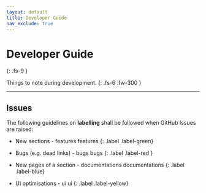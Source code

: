 ```yaml
---
layout: default
title: Developer Guide
nav_exclude: true
---
```


# Developer Guide
{: .fs-9 }

Things to note during development.
{: .fs-6 .fw-300 }

---

## Issues

The following guidelines on **labelling** shall be followed when GitHub Issues are raised:

* New sections - features
features
{: .label .label-green}

* Bugs (e.g. dead links) - bugs
bugs
{: .label .label-red }

* New pages of a section - documentations
documentations
{: .label .label-blue}

* UI optimisations - ui
ui
{: .label .label-yellow}
